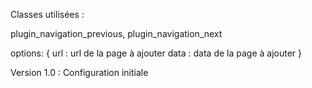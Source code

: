 Classes utilisées :

plugin_navigation_previous, plugin_navigation_next

 
options: 
{
	url : url de la page à ajouter
	data : data de la page à ajouter
}


Version 1.0 : Configuration initiale
